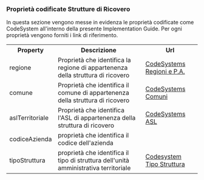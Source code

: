 ### Proprietà codificate Strutture di Ricovero

In questa sezione vengono messe in evidenza le proprietà codificate come CodeSystem all'interno della presente Implementation Guide. Per ogni proprietà vengono forniti i link di riferimento.

<table id="dtBasicExample" class="table table-hover table-bordered table-sm" cellspacing="0" width="100%">
    <tr>
        <th>Property</th>
        <th>Descrizione</th>
        <th>Url</th>
    </tr>
    <tr>
        <td>regione</td>
        <td>Proprietà che identifica la regione di appartenenza della struttura di ricovero</td>
        <td><a href="./CodeSystem-minsan-regione.html">CodeSystems Regioni e P.A.</a></td>
    </tr>
    <tr>
        <td>comune</td>
        <td>Proprietà che identifica il comune di appartenenza della struttura di ricovero</td>
        <td><a href="./CodeSystem-istat-comuni.html">CodeSystems Comuni</a></td>
    </tr>
    <tr>
        <td>aslTerritoriale</td>
        <td>Proprietà che identifica l'ASL di appartenenza della struttura di ricovero</td>
        <td><a href="./CodeSystem-cs-asl.html">CodeSystems ASL</a></td>
    </tr>
    <tr>
        <td>codiceAzienda</td>
        <td>proprietà che identifica il codice dell'azienda</td>
    </tr>
     <tr>
        <td>tipoStruttura</td>
        <td>proprietà che identifica il tipo di struttura dell'unità amministrativa territoriale</td>
        <td><a href="./CodeSystem-mds-tipo-struttura.html">Codesystem Tipo Struttura</a></td>
    </tr>
</table>



